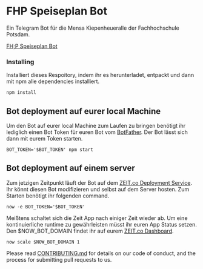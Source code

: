 # FHP Speiseplan Bot

Ein Telegram Bot für die Mensa Kiepenheueralle der Fachhochschule Potsdam.

[FH;P Speiseplan Bot](https://t.me/FHPSpeiseplanBot)

### Installing
Installiert dieses Respoitory, indem ihr es herunterladet, entpackt und dann mit npm alle dependencies installiert.

```
npm install
```

## Bot deployment auf eurer local Machine
Um den Bot auf eurer local Machine zum Laufen zu bringen benötigt ihr lediglich einen Bot Token für euren Bot vom [BotFather](https://telegram.me/BotFather).
Der Bot lässt sich dann mit eurem Token starten.

```
BOT_TOKEN='$BOT_TOKEN' npm start
```

## Bot deployment auf einem server

Zum jetzigen Zeitpunkt läuft der Bot auf dem [ZEIT.co Deployment Service](https://www.zeit.co). Ihr könnt diesen Bot modifizieren und selbst auf dem Server hosten. Zum Starten benötigt ihr folgenden command.

```
now -e BOT_TOKEN='$BOT_TOKEN'
```

Meißtens schaltet sich die Zeit App nach einiger Zeit wieder ab. Um eine kontinuierliche runtime zu gewährleisten müsst ihr euren App Status setzen. Den $NOW_BOT_DOMAIN findet ihr auf eurem [ZEIT.co Dashboard](https://zeit.co/dashboard/instances).

```
now scale $NOW_BOT_DOMAIN 1
```

Please read [CONTRIBUTING.md](https://gist.github.com/PurpleBooth/b24679402957c63ec426) for details on our code of conduct, and the process for submitting pull requests to us.